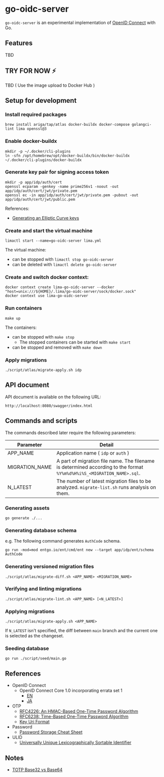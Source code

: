 # go-oidc-server

`go-oidc-server` is an experimental implementation of [OpenID Connect](https://openid.net/connect/) with Go.

## Features

TBD

## TRY FOR NOW :zap:

TBD ( Use the image upload to Docker Hub )

## Setup for development

### Install required packages

```
brew install ariga/tap/atlas docker-buildx docker-compose golangci-lint lima openssl@3
```

### Enable docker-buildx

```
mkdir -p ~/.docker/cli-plugins
ln -sfn /opt/homebrew/opt/docker-buildx/bin/docker-buildx ~/.docker/cli-plugins/docker-buildx
```

### Generate key pair for signing access token

```
mkdir -p app/idp/auth/cert
openssl ecparam -genkey -name prime256v1 -noout -out app/idp/auth/cert/jwt/private.pem
openssl ec -in app/idp/auth/cert/jwt/private.pem -pubout -out app/idp/auth/cert/jwt/public.pem
```

References:

- [Generating an Elliptic Curve keys](https://cloud.google.com/iot/docs/how-tos/credentials/keys#generating_an_elliptic_curve_keys)

### Create and start the virtual machine

```
limactl start --name=go-oidc-server lima.yml
```

The virtual machine:

  - can be stopped with `limactl stop go-oidc-server`
  - can be deleted with `limactl delete go-oidc-server`

### Create and switch docker context:

```
docker context create lima-go-oidc-server --docker "host=unix:///${HOME}/.lima/go-oidc-server/sock/docker.sock"
docker context use lima-go-oidc-server
```

### Run containers

```
make up
```

The containers:

  - can be stopped with `make stop`
    - The stopped containers can be started with `make start`
  - can be stopped and removed with `make down`

### Apply migrations

```
./script/atlas/migrate-apply.sh idp
```

## API document

API document is available on the following URL:

```
http://localhost:8080/swagger/index.html
```

## Commands and scripts

The commands described later require the following parameters:

| Parameter      | Detail                                                                                                                 |
|----------------|------------------------------------------------------------------------------------------------------------------------|
| APP_NAME       | Application name ( `idp` or `auth` )                                                                                   |
| MIGRATION_NAME | A part of migration file name. The filename is determined according to the format `%Y%m%d%H%i%S_<MIGRATION_NAME>.sql`. |
| N_LATEST       | The number of latest migration files to be analyzed. `migrate-list.sh` runs analysis on them.                          |

### Generating assets

```
go generate ./...
```

### Generating database schema

e.g. The following command generates `AuthCode` schema.

```
go run -mod=mod entgo.io/ent/cmd/ent new --target app/idp/ent/schema AuthCode
```

### Generating versioned migration files

```
./script/atlas/migrate-diff.sh <APP_NAME> <MIGRATION_NAME>
```

### Verifying and linting migrations

```
./script/atlas/migrate-lint.sh <APP_NAME> [<N_LATEST>]
```

### Applying migrations

```
./script/atlas/migrate-apply.sh <APP_NAME>
```

If `N_LATEST` isn't specified, the diff between `main` branch and the current one is selected as the changeset.

### Seeding database

```
go run ./script/seed/main.go
```

## References

- OpenID Connect
  - OpenID Connect Core 1.0 incorporating errata set 1
    - [EN](https://openid.net/specs/openid-connect-core-1_0.html)
    - [JA](https://openid-foundation-japan.github.io/openid-connect-core-1_0.ja.html)
- OTP
  - [RFC4226: An HMAC-Based One-Time Password Algorithm](https://www.rfc-editor.org/rfc/rfc4226)
  - [RFC6238: Time-Based One-Time Password Algorithm](https://www.rfc-editor.org/rfc/rfc6238)
  - [Key Uri Format](https://github.com/google/google-authenticator/wiki/Key-Uri-Format)
- Password
  - [Password Storage Cheat Sheet](https://cheatsheetseries.owasp.org/cheatsheets/Password_Storage_Cheat_Sheet.html)
- ULID
  - [Universally Unique Lexicographically Sortable Identifier](https://github.com/ulid/spec)

## Notes

- [TOTP Base32 vs Base64](https://stackoverflow.com/questions/50082075/totp-base32-vs-base64)

